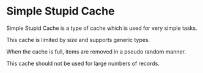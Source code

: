 # Simple Stupid Cache

Simple Stupid Cache is a type of cache which is used for very simple tasks.

This cache is limited by size and supports generic types.

When the cache is full, items are removed in a pseudo random manner.

This cache should not be used for large numbers of records.
